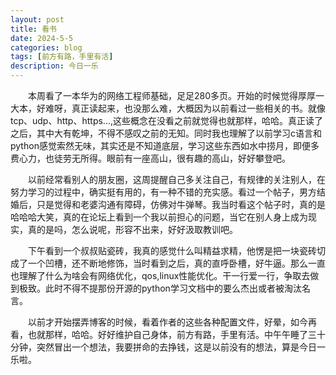 ```yaml
---
layout: post
title: 看书
date: 2024-5-5
categories: blog
tags: [前方有路，手里有活]
description: 今日一乐
---
```


&emsp;&emsp;本周看了一本华为的网络工程师基础，足足280多页。开始的时候觉得厚厚一大本，好难呀，真正读起来，也没那么难，大概因为以前看过一些相关的书。就像tcp、udp、http、https...,这些概念在没看之前就觉得也就那样，哈哈。真正读了之后，其中大有乾坤，不得不感叹之前的无知。同时我也理解了以前学习c语言和python感觉索然无味，其实还是不知道底层，学习这些东西如水中捞月，即便多费心力，也徒劳无所得。眼前有一座高山，很有趣的高山，好好攀登吧。

&emsp;&emsp;以前经常看别人的朋友圈，这周提醒自己多关注自己，有规律的关注别人，在努力学习的过程中，确实挺有用的，有一种不错的充实感。看过一个帖子，男方结婚后，只是觉得和老婆沟通有障碍，仿佛对牛弹琴。我当时看这个帖子时，真的是哈哈哈大笑，真的在论坛上看到一个我以前担心的问题，当它在别人身上成为现实，真的是吗，怎么说呢，形容不出来，好好汲取教训吧。

&emsp;&emsp;下午看到一个叔叔贴瓷砖，我真的感觉什么叫精益求精，他愣是把一块瓷砖切成了一个凹槽，还不断地修饰，当时看到之后，真的直呼卧槽，好牛逼。那么一直也理解了什么为啥会有网络优化，qos,linux性能优化。干一行爱一行，争取去做到极致。此时不得不提那份开源的python学习文档中的要么杰出或者被淘汰名言。

&emsp;&emsp;以前才开始摆弄博客的时候，看着作者的这些各种配置文件，好晕，如今再看，也就那样，哈哈。好好维护自己身体，前方有路，手里有活。中午午睡了三十分钟，突然冒出一个想法，我要拼命的去挣钱，这是以前没有的想法，算是今日一乐啦。
